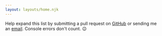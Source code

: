 ```yaml
---
layout: layouts/home.njk
---
```


Help expand this list by submitting a pull request on [GitHub]() or sending me an [email](mailto:maelbrunet@gmail.com). Console errors don't count. 😉
